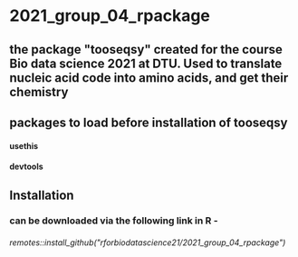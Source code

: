 # 2021_group_04_rpackage
## the package "tooseqsy" created for the course Bio data science 2021 at DTU. Used to translate nucleic acid code into amino acids, and get their chemistry

## packages to load before installation of tooseqsy
#### usethis
#### devtools



## Installation
### can be downloaded via the following link in R -
###### remotes::install_github("rforbiodatascience21/2021_group_04_rpackage")

